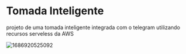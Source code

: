 # Tomada Inteligente
projeto de uma tomada inteligente integrada com o telegram utilizando recursos serveless da AWS

![1686920525092](https://github.com/gabrieloliveira-ds/TomadaInteligente_TCC/assets/101193345/4e6d2e6e-93f7-4a9f-9956-1266a0561793)

